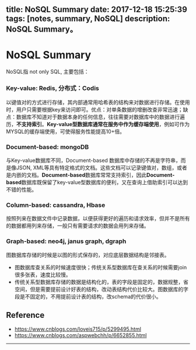 title: NoSQL Summary
date: 2017-12-18 15:25:39
tags: [notes, summary, NoSQL]
description: NoSQL Summary。
---

# NoSQL Summary

NoSQL指 not only SQL, 主要包括：

### **Key-value: Redis, 分布式：Codis** 

以键值对的方式进行存储，其内部通常用哈希表的结构来对数据进行存储。在使用时，用户只需要根据key来访问即可。优点：对单条数据的增删改查非常迅速；缺点：数据库不知道对于数据本身的任何信息，往往需要对数据库中的数据进行遍历，**不支持索引**。**Key-value型数据库通常在服务中作为缓存端使用**，例如可作为MYSQL的缓存端使用，可使得服务性能提高10+倍。

### **Document-based: mongoDB** 

与Key-value数据库不同，Document-based 数据库中存储的不再是字符串，而是像JSON, XML等具有特定格式的文档。这些文档可以记录键值对，数组，或者是内嵌的文档。**Document-based**数据库常常支持索引，因此**Document-based**数据库既保留了key-value型数据库的便利，又在查询上借助索引可以达到不错的性能。

### **Column-based: cassandra, Hbase**

按照列来在数据文件中记录数据，以便获得更好的遍历和请求效率，但并不是所有的数据都用列来存储，一般只有需要请求的数据会用列来存储。

### **Graph-based: neo4j, janus graph, dgraph**

图数据库存储的时候是以图的形式保存的，对应底层数据结构是邻接表。

- 图数据库查关系的时候速度很快；传统关系型数据库在查关系的时候需要join很多张表，速度比较慢。
- 传统关系型数据库存储的数据是结构化的，表的字段是固定的，数据规整，省空间，但是需要提前设计好表的结构，改动表结构代价比较大。图数据库的字段是不固定的，不用提前设计表的结构，改schema的代价很小。

## Reference

- https://www.cnblogs.com/loveis715/p/5299495.html
- https://www.cnblogs.com/aspwebchh/p/6652855.html

---
